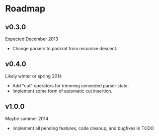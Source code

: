 # Roadmap #

## v0.3.0 ##

Expected December 2013

- Change parsers to packrat from recursive descent.

## v0.4.0 ##

Likely winter or spring 2014

- Add "cut" operators for trimming unneeded parser state.
- Implement some form of automatic cut insertion.

## v1.0.0 ##

Maybe summer 2014

- Implement all pending features, code cleanup, and bugfixes in TODO
